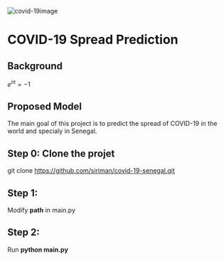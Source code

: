![covid-19image](https://user-images.githubusercontent.com/16143588/79042217-3713e780-7be5-11ea-85c5-ad96cc92e222.png)

# COVID-19 Spread Prediction

## Background

$e^{i \pi} = -1$
## Proposed Model


The main goal of this project is to predict the spread of COVID-19 in the world and specialy in Senegal.
## Step 0: Clone the projet
git clone https://github.com/siriman/covid-19-senegal.git
## Step 1:

Modify **path** in main.py

## Step 2:

Run **python main.py**
